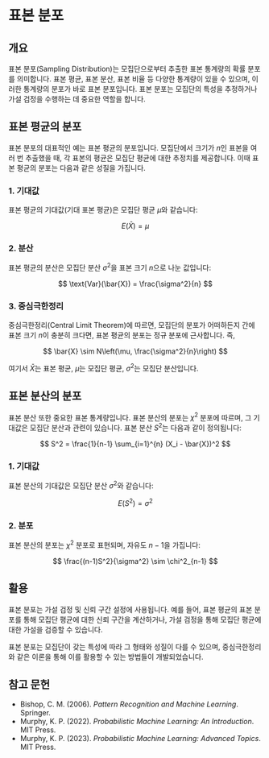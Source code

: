 # 표본 분포

## 개요
표본 분포(Sampling Distribution)는 모집단으로부터 추출한 표본 통계량의 확률 분포를 의미합니다. 표본 평균, 표본 분산, 표본 비율 등 다양한 통계량이 있을 수 있으며, 이러한 통계량의 분포가 바로 표본 분포입니다. 표본 분포는 모집단의 특성을 추정하거나 가설 검정을 수행하는 데 중요한 역할을 합니다.

## 표본 평균의 분포
표본 분포의 대표적인 예는 표본 평균의 분포입니다. 모집단에서 크기가 $n$인 표본을 여러 번 추출했을 때, 각 표본의 평균은 모집단 평균에 대한 추정치를 제공합니다. 이때 표본 평균의 분포는 다음과 같은 성질을 가집니다.

### 1. 기대값
표본 평균의 기대값(기대 표본 평균)은 모집단 평균 $\mu$와 같습니다:

$$
E(\bar{X}) = \mu
$$

### 2. 분산
표본 평균의 분산은 모집단 분산 $\sigma^2$을 표본 크기 $n$으로 나눈 값입니다:

$$
\text{Var}(\bar{X}) = \frac{\sigma^2}{n}
$$

### 3. 중심극한정리
중심극한정리(Central Limit Theorem)에 따르면, 모집단의 분포가 어떠하든지 간에 표본 크기 $n$이 충분히 크다면, 표본 평균의 분포는 정규 분포에 근사합니다. 즉, 

$$
\bar{X} \sim N\left(\mu, \frac{\sigma^2}{n}\right)
$$

여기서 $\bar{X}$는 표본 평균, $\mu$는 모집단 평균, $\sigma^2$는 모집단 분산입니다.

## 표본 분산의 분포
표본 분산 또한 중요한 표본 통계량입니다. 표본 분산의 분포는 $\chi^2$ 분포에 따르며, 그 기대값은 모집단 분산과 관련이 있습니다. 표본 분산 $S^2$는 다음과 같이 정의됩니다:

$$
S^2 = \frac{1}{n-1} \sum_{i=1}^{n} (X_i - \bar{X})^2
$$

### 1. 기대값
표본 분산의 기대값은 모집단 분산 $\sigma^2$와 같습니다:

$$
E(S^2) = \sigma^2
$$

### 2. 분포
표본 분산의 분포는 $\chi^2$ 분포로 표현되며, 자유도 $n-1$을 가집니다:

$$
\frac{(n-1)S^2}{\sigma^2} \sim \chi^2_{n-1}
$$

## 활용
표본 분포는 가설 검정 및 신뢰 구간 설정에 사용됩니다. 예를 들어, 표본 평균의 표본 분포를 통해 모집단 평균에 대한 신뢰 구간을 계산하거나, 가설 검정을 통해 모집단 평균에 대한 가설을 검증할 수 있습니다.

표본 분포는 모집단이 갖는 특성에 따라 그 형태와 성질이 다를 수 있으며, 중심극한정리와 같은 이론을 통해 이를 활용할 수 있는 방법들이 개발되었습니다.

## 참고 문헌
- Bishop, C. M. (2006). *Pattern Recognition and Machine Learning*. Springer.
- Murphy, K. P. (2022). *Probabilistic Machine Learning: An Introduction*. MIT Press.
- Murphy, K. P. (2023). *Probabilistic Machine Learning: Advanced Topics*. MIT Press.
